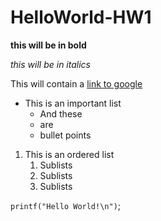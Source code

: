# HelloWorld-HW1

**this will be in bold**

*this will be in italics*

This will contain a [link to google](http://google.com)

* This is an important list
	* And these
	* are
	* bullet points

1. This is an ordered list
	1. Sublists
	2. Sublists
	3. Sublists

`printf("Hello World!\n")`;
